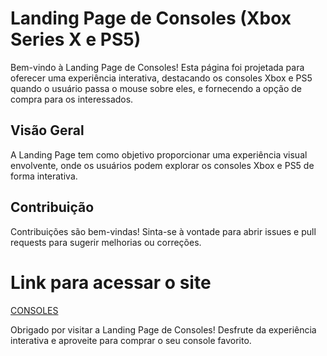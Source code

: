 # Landing Page de Consoles (Xbox Series X e PS5)

Bem-vindo à Landing Page de Consoles! Esta página foi projetada para oferecer uma experiência interativa, destacando os consoles Xbox e PS5 quando o usuário passa o mouse sobre eles, e fornecendo a opção de compra para os interessados.

## Visão Geral

A Landing Page tem como objetivo proporcionar uma experiência visual envolvente, onde os usuários podem explorar os consoles Xbox e PS5 de forma interativa.

## Contribuição

Contribuições são bem-vindas! Sinta-se à vontade para abrir issues e pull requests para sugerir melhorias ou correções.

# Link para acessar o site

[CONSOLES](https://hellyanlopes.github.io/landingaPagegame)

Obrigado por visitar a Landing Page de Consoles! Desfrute da experiência interativa e aproveite para comprar o seu console favorito.
